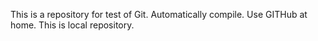 This is a repository for test of Git.
Automatically compile.
Use GITHub at home.
This is local repository.
